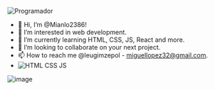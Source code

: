 ![Programador](https://user-images.githubusercontent.com/116380765/208256455-bfc76be5-37ab-4d87-a237-fb16eada558e.jpeg)


- 👋 Hi, I’m @Mianlo2386!
- 👀 I’m interested in web development.
- 🌱 I’m currently learning HTML, CSS, JS, React and more.
- 💞️ I’m looking to collaborate on your next project.
- 📫 How to reach me @leugimzepol - miguellopez32@gmail.com.
- ![HTML CSS JS](https://user-images.githubusercontent.com/116380765/211975221-fbb9ef79-3c40-4b01-8100-20ddd4502cce.png)


<!---
Mianlo2386/Mianlo2386 is a ✨ special ✨ repository because its `README.md` (this file) appears on your GitHub profile.
You can click the Preview link to take a look at your changes.
--->
![image](https://user-images.githubusercontent.com/116380765/217704234-9619f489-b4f1-4309-8969-752d9e06e313.png)

